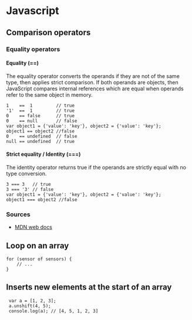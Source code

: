 # Javascript

## Comparison operators

### Equality operators

#### Equality (==)

The equality operator converts the operands if they are not of the same type, then applies strict comparison. If both operands are objects, then JavaScript compares internal references which are equal when operands refer to the same object in memory.

    1    ==  1         // true
    '1'  ==  1         // true
    0    == false      // true
    0    == null       // false
    var object1 = {'value': 'key'}, object2 = {'value': 'key'}; 
    object1 == object2 //false
    0    == undefined  // false
    null == undefined  // true


#### Strict equality / Identity (===)

The identity operator returns true if the operands are strictly equal with no type conversion. 

    3 === 3   // true
    3 === '3' // false
    var object1 = {'value': 'key'}, object2 = {'value': 'key'};
    object1 === object2 //false

### Sources

- [MDN web docs](https://developer.mozilla.org/en-US/docs/Web/JavaScript/Reference/Operators/Comparison_Operators)

## Loop on an array
        
    for (sensor of sensors) {
        // ...
    }
   
## Inserts new elements at the start of an array
       
     var a = [1, 2, 3];
     a.unshift(4, 5);     
     console.log(a); // [4, 5, 1, 2, 3]
    
